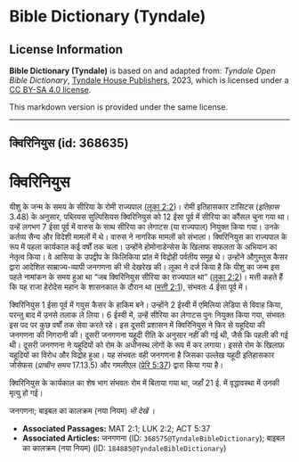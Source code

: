 # Bible Dictionary (Tyndale)

## License Information

**Bible Dictionary (Tyndale)** is based on and adapted from: _Tyndale Open Bible Dictionary_, [Tyndale House Publishers](https://tyndaleopenresources.com/), 2023, which is licensed under a [CC BY-SA 4.0 license](https://creativecommons.org/licenses/by-sa/4.0/legalcode.en).

This markdown version is provided under the same license.



--------------------------------

## क्विरिनियुस (id: 368635)

क्विरिनियुस
===========

यीशु के जन्म के समय के सीरिया के रोमी राज्यपाल ([लूका 2:2](https://ref.ly/Luke2:2))। रोमी इतिहासकार टासिटस (*इतिहास* 3\.48\) के अनुसार, पब्लियस सुल्पिसियस क्विरिनियुस को 12 ईसा पूर्व में सीरिया का कौंसल चुना गया था। उन्हें लगभग 7 ईसा पूर्व में वारुस के साथ सीरिया का लेगाटस (या राज्यपाल) नियुक्त किया गया। उनके कर्तव्य सैन्य और विदेशी मामलों में थे। वारुस ने नागरिक मामलों को संभाला। क्विरिनियुस का राज्यपाल के रूप में पहला कार्यकाल कई वर्षों तक चला। उन्होंने होमोनाडेन्सेस के खिलाफ सफलता के अभियान का नेतृत्व किया। वे आसिया के उपद्वीप के किलिकिया प्रांत में विद्रोही पर्वतीय समूह थे। उन्होंने औगुस्तुस कैसर द्वारा आदेशित साम्राज्य\-व्यापी जनगणना की भी देखरेख की। लूका ने दर्ज किया है कि यीशु का जन्म इस पहले नामांकन के समय हुआ था “जब क्विरिनियुस सीरिया का राज्यपाल था” ([लूका 2:2](https://ref.ly/Luke2:2))। मत्ती कहते हैं कि यह राजा हेरोदेस महान के शासनकाल के दौरान था ([मत्ती 2:1](https://ref.ly/Matt2:1)), संभवतः 4 ईसा पूर्व में।

क्विरिनियुस 1 ईसा पूर्व में गयुस कैसर के हाकिम बने। उन्होंने 2 ईस्वी में एमिलिया लेडिपा से विवाह किया, परन्तु बाद में उनसे तलाक ले लिया। 6 ईस्वी में, उन्हें सीरिया का लेगाटस पुनः नियुक्त किया गया, संभवतः इस पद पर कुछ वर्षों तक सेवा करते रहे। इस दूसरी प्रशासन में क्विरिनियुस ने फिर से यहूदिया की जनगणना की निगरानी की। दूसरी जनगणना यहूदी रीति के अनुसार नहीं की गई थी, जैसे कि पहली की गई थी। दूसरी जनगणना ने यहूदियों को रोम के अधीनस्थ लोगों के रूप में कर लगाया। इससे रोम के खिलाफ़ यहूदियों का विरोध और विद्रोह हुआ। यह संभवतः वही जनगणना है जिसका उल्लेख यहूदी इतिहासकार जोसेफस (*प्राचीन समय* 17\.13\.5\) और गमलीएल ([प्रेरि 5:37](https://ref.ly/Acts5:37)) द्वारा किया गया है।

क्विरिनियुस के कार्यकाल का शेष भाग संभवतः रोम में बिताया गया था, जहाँ 21 ई. में वृद्धावस्था में उनकी मृत्यु हो गई।

जनगणना; बाइबल का कालक्रम (नया नियम) *भी देखें* ।

* **Associated Passages:** MAT 2:1; LUK 2:2; ACT 5:37
* **Associated Articles:** जनगणना (ID: `368575@TyndaleBibleDictionary`); बाइबल का कालक्रम (नया नियम) (ID: `184885@TyndaleBibleDictionary`)

